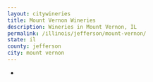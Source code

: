 ```yaml
---
layout: citywineries
title: Mount Vernon Wineries
description: Wineries in Mount Vernon, IL
permalink: /illinois/jefferson/mount-vernon/
state: il
county: jefferson
city: mount vernon
---
```

-
